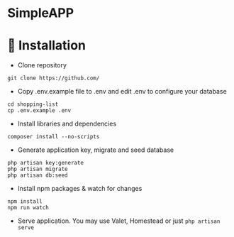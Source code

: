 # SimpleAPP

# &#x1F34E; Installation 
- Clone repository
```
git clone https://github.com/
```
- Copy .env.example file to .env and edit .env to configure your database
```
cd shopping-list
cp .env.example .env
```
- Install libraries and dependencies
```
composer install --no-scripts
```
- Generate application key, migrate and seed database
```
php artisan key:generate
php artisan migrate
php artisan db:seed
```
- Install npm packages & watch for changes
```
npm install
npm run watch
```
- Serve application. You may use Valet, Homestead or just `php artisan serve`